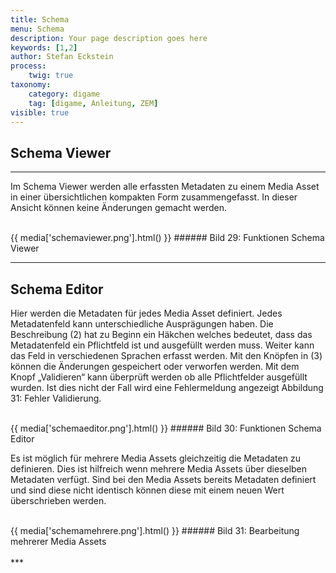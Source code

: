 ```yaml
---
title: Schema
menu: Schema
description: Your page description goes here
keywords: [1,2]
author: Stefan Eckstein
process:
	twig: true
taxonomy:
    category: digame
    tag: [digame, Anleitung, ZEM]
visible: true
---
```


## Schema Viewer
***
Im Schema Viewer werden alle erfassten Metadaten zu einem Media Asset in einer übersichtlichen kompakten Form zusammengefasst. In dieser Ansicht können keine Änderungen gemacht werden.

<br>
{{ media['schemaviewer.png'].html() }}
###### Bild 29: Funktionen Schema Viewer
<br>


***

## Schema Editor

Hier werden die Metadaten für jedes Media Asset definiert. Jedes Metadatenfeld kann unterschiedliche Ausprägungen haben. Die Beschreibung (2) hat zu Beginn ein Häkchen welches bedeutet, dass das Metadatenfeld ein Pflichtfeld ist und ausgefüllt werden muss. Weiter kann das Feld in verschiedenen Sprachen erfasst werden.
Mit den Knöpfen in (3) können die Änderungen gespeichert oder verworfen werden. Mit dem Knopf „Validieren“ kann überprüft werden ob alle Pflichtfelder ausgefüllt wurden. Ist dies nicht der Fall wird eine Fehlermeldung angezeigt Abbildung 31: Fehler Validierung.

<br>
{{ media['schemaeditor.png'].html() }}
###### Bild 30: Funktionen Schema Editor
<br>

Es ist möglich für mehrere Media Assets gleichzeitig die Metadaten zu definieren. Dies ist hilfreich wenn mehrere Media Assets über dieselben Metadaten verfügt. Sind bei den Media Assets bereits Metadaten definiert und sind diese nicht identisch können diese mit einem neuen Wert überschrieben werden.

<br>
{{ media['schemamehrere.png'].html() }}
###### Bild 31: Bearbeitung mehrerer Media Assets
<br>

<br>
***

